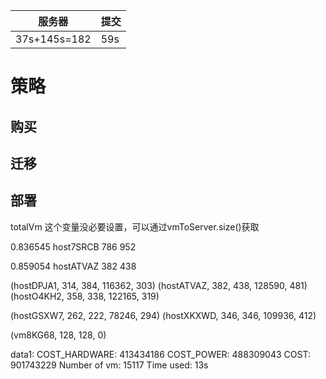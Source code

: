 服务器 | 提交
-|-
37s+145s=182 | 59s

# 策略
## 购买

## 迁移
## 部署

totalVm 这个变量没必要设置，可以通过vmToServer.size()获取

0.836545
host7SRCB
786 952


0.859054
hostATVAZ
382 438

(hostDPJA1, 314, 384, 116362, 303)
(hostATVAZ, 382, 438, 128590, 481)
(hostO4KH2, 358, 338, 122165, 319)

(hostGSXW7, 262, 222, 78246, 294)
(hostXKXWD, 346, 346, 109936, 412)

(vm8KG68, 128, 128, 0)


data1:
COST_HARDWARE: 413434186
COST_POWER: 488309043
COST: 901743229
Number of vm: 15117
Time used: 13s